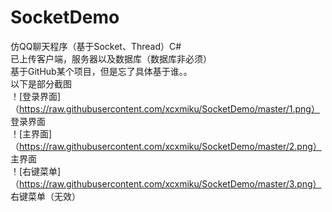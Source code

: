 # SocketDemo  
仿QQ聊天程序（基于Socket、Thread）C#   
已上传客户端，服务器以及数据库（数据库非必须）    
基于GitHub某个项目，但是忘了具体基于谁。。    
以下是部分截图  
！[登录界面] （https://raw.githubusercontent.com/xcxmiku/SocketDemo/master/1.png）  
登录界面  
！[主界面] （https://raw.githubusercontent.com/xcxmiku/SocketDemo/master/2.png）  
主界面  
！[右键菜单] （https://raw.githubusercontent.com/xcxmiku/SocketDemo/master/3.png）  
右键菜单（无效）  
